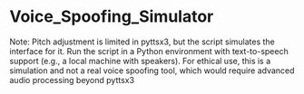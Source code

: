 # Voice_Spoofing_Simulator
Note: Pitch adjustment is limited in pyttsx3, but the script simulates the interface for it. Run the script in a Python environment with text-to-speech support (e.g., a local machine with speakers). For ethical use, this is a simulation and not a real voice spoofing tool, which would require advanced audio processing beyond pyttsx3
